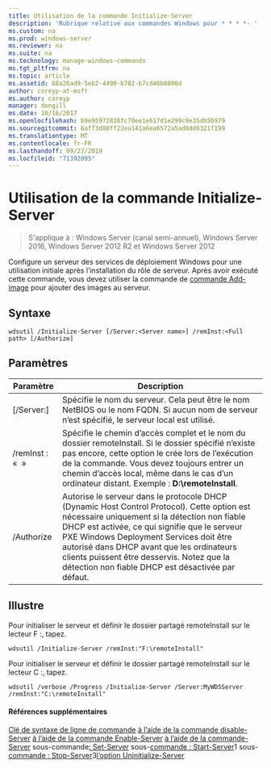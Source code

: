 ```yaml
---
title: Utilisation de la commande Initialize-Server
description: 'Rubrique relative aux commandes Windows pour * * * *- '
ms.custom: na
ms.prod: windows-server
ms.reviewer: na
ms.suite: na
ms.technology: manage-windows-commands
ms.tgt_pltfrm: na
ms.topic: article
ms.assetid: 68a26ad9-5eb2-4490-b782-b7cd46b8000d
author: coreyp-at-msft
ms.author: coreyp
manager: dongill
ms.date: 10/16/2017
ms.openlocfilehash: b9e95972838fc70ee1e617d1e299c9e35db5b979
ms.sourcegitcommit: 6aff3d88ff22ea141a6ea6572a5ad8dd6321f199
ms.translationtype: MT
ms.contentlocale: fr-FR
ms.lasthandoff: 09/27/2019
ms.locfileid: "71392095"
---
```

# <a name="using-the-initialize-server-command"></a>Utilisation de la commande Initialize-Server

>S'applique à : Windows Server (canal semi-annuel), Windows Server 2016, Windows Server 2012 R2 et Windows Server 2012

Configure un serveur des services de déploiement Windows pour une utilisation initiale après l’installation du rôle de serveur. Après avoir exécuté cette commande, vous devez utiliser la commande de [commande Add-image](using-the-add-image-command.md) pour ajouter des images au serveur.
## <a name="syntax"></a>Syntaxe
```
wdsutil /Initialize-Server [/Server:<Server name>] /remInst:<Full path> [/Authorize]
```
## <a name="parameters"></a>Paramètres
|Paramètre|Description|
|-------|--------|
|[/Server:<Server name>]|Spécifie le nom du serveur. Cela peut être le nom NetBIOS ou le nom FQDN. Si aucun nom de serveur n’est spécifié, le serveur local est utilisé.|
|/remInst : « <Full path> »|Spécifie le chemin d’accès complet et le nom du dossier remoteInstall. Si le dossier spécifié n’existe pas encore, cette option le crée lors de l’exécution de la commande. Vous devez toujours entrer un chemin d’accès local, même dans le cas d’un ordinateur distant. Exemple : **D:\remoteInstall**.|
|/Authorize|Autorise le serveur dans le protocole DHCP (Dynamic Host Control Protocol). Cette option est nécessaire uniquement si la détection non fiable DHCP est activée, ce qui signifie que le serveur PXE Windows Deployment Services doit être autorisé dans DHCP avant que les ordinateurs clients puissent être desservis. Notez que la détection non fiable DHCP est désactivée par défaut.|
## <a name="BKMK_examples"></a>Illustre
Pour initialiser le serveur et définir le dossier partagé remoteInstall sur le lecteur F :, tapez.
```
wdsutil /Initialize-Server /remInst:"F:\remoteInstall"
```
Pour initialiser le serveur et définir le dossier partagé remoteInstall sur le lecteur C :, tapez.
```
wdsutil /verbose /Progress /Initialize-Server /Server:MyWDSServer /remInst:"C:\remoteInstall"
```
#### <a name="additional-references"></a>Références supplémentaires
[Clé de syntaxe de ligne de commande](command-line-syntax-key.md)
[à l’aide de la commande disable-Server](using-the-disable-server-command.md)
[à l’aide de la commande Enable-Server](using-the-enable-server-command.md)
[à l’aide de la commande-Server](using-the-get-server-command.md)
 sous-commande[: Set-Server](subcommand-set-server.md)
 sous-[commande : Start-Server](subcommand-start-server.md)1 sous-[commande : Stop-Server](subcommand-stop-server.md)3[l’option Uninitialize-Server](the-uninitialize-server-option.md)
